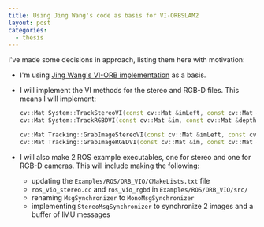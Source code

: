 ```yaml
---
title: Using Jing Wang's code as basis for VI-ORBSLAM2
layout: post
categories:
  - thesis
---
```


I've made some decisions in approach, listing them here with motivation:

- I'm using [Jing Wang's VI-ORB implementation](https://github.com/jingpang/LearnVIORB/) as a basis.

- I will implement the VI methods for the stereo and RGB-D files.  This means I will implement:
    ```c++
    cv::Mat System::TrackStereoVI(const cv::Mat &imLeft, const cv::Mat &imRight, const std::vector<IMUData> &vimu, const double &timestamp);
    cv::Mat System::TrackRGBDVI(const cv::Mat &im, const cv::Mat &depthmap, const std::vector<IMUData> &vimu, const double &timestamp);

    cv::Mat Tracking::GrabImageStereoVI(const cv::Mat &imLeft, const cv::Mat &imRight, const std::vector<IMUData> &vimu, const double &timestamp);
    cv::Mat Tracking::GrabImageRGBDVI(const cv::Mat &im, const cv::Mat &depthmap, const std::vector<IMUData> &vimu, const double &timestamp);
    ```

- I will also make 2 ROS example executables, one for stereo and one for RGB-D cameras.  This will include making the following:
  - updating the `Examples/ROS/ORB_VIO/CMakeLists.txt` file
  - `ros_vio_stereo.cc` and `ros_vio_rgbd` in `Examples/ROS/ORB_VIO/src/`
  - renaming `MsgSynchronizer` to `MonoMsgSynchronizer`
  - implementing `StereoMsgSynchronizer` to synchronize 2 images and a buffer of IMU messages
